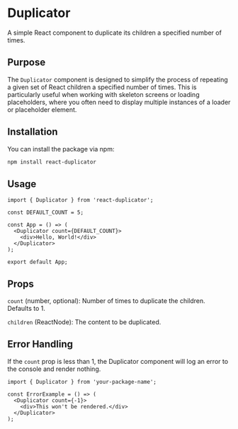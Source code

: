# Duplicator

A simple React component to duplicate its children a specified number of times.

## Purpose

The `Duplicator` component is designed to simplify the process of repeating a given set of React children a specified number of times. This is particularly useful when working with skeleton screens or loading placeholders, where you often need to display multiple instances of a loader or placeholder element.

## Installation

You can install the package via npm:

```sh
npm install react-duplicator
```

## Usage

```tsx
import { Duplicator } from 'react-duplicator';

const DEFAULT_COUNT = 5;

const App = () => (
  <Duplicator count={DEFAULT_COUNT}>
    <div>Hello, World!</div>
  </Duplicator>
);

export default App;
```

## Props
`count` (number, optional): Number of times to duplicate the children. Defaults to 1.

`children` (ReactNode): The content to be duplicated.

## Error Handling

If the `count` prop is less than 1, the Duplicator component will log an error to the console and render nothing.

```tsx
import { Duplicator } from 'your-package-name';

const ErrorExample = () => (
  <Duplicator count={-1}>
    <div>This won't be rendered.</div>
  </Duplicator>
);
```